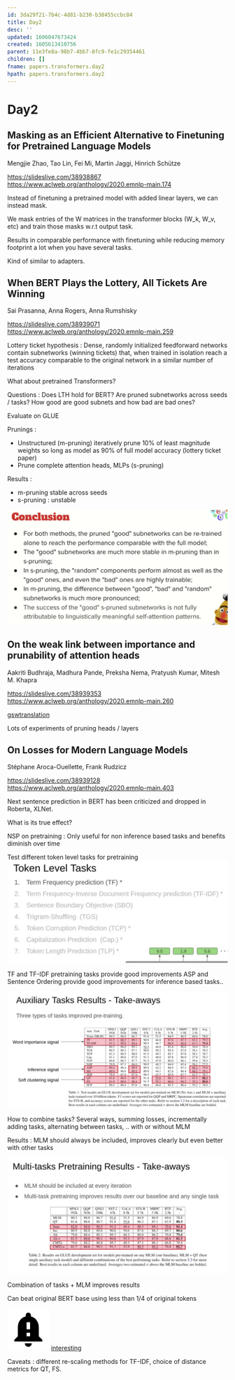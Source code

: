 ```yaml
---
id: 3da29f21-7b4c-4d81-b230-b38455ccbc84
title: Day2
desc: ''
updated: 1606047673424
created: 1605613410756
parent: 11e3fe8a-98b7-4bb7-8fc9-fe1c29354461
children: []
fname: papers.transformers.day2
hpath: papers.transformers.day2
---
```

# Day2

## Masking as an Efficient Alternative to Finetuning for Pretrained Language Models

Mengjie Zhao, Tao Lin, Fei Mi, Martin Jaggi, Hinrich Schütze 

<https://slideslive.com/38938867>
<https://www.aclweb.org/anthology/2020.emnlp-main.174>

Instead of finetuning a pretrained model with added linear layers, we can instead mask.

We mask entries of the W matrices in the transformer blocks (W_k, W_v, etc) and train those masks w.r.t output task.

Results in comparable performance with finetuning while reducing memory footprint a lot when you have several tasks.

Kind of similar to adapters.

## When BERT Plays the Lottery, All Tickets Are Winning

Sai Prasanna, Anna Rogers, Anna Rumshisky 

<https://slideslive.com/38939071>
<https://www.aclweb.org/anthology/2020.emnlp-main.259>

Lottery ticket hypothesis :
Dense, randomly initialized feedforward networks contain subnetworks (winning tickets) that, when trained in isolation reach a test accuracy comparable to the original network in a similar number of iterations

What about pretrained Transformers?

Questions :
Does LTH hold for BERT?
Are pruned subnetworks across seeds / tasks?
How good are good subnets and how bad are bad ones?

Evaluate on GLUE

Prunings :

- Unstructured (m-pruning) iteratively prune 10% of least magnitude weights so long as model as 90% of full model accuracy (lottery ticket paper)
- Prune complete attention heads, MLPs (s-pruning)

Results :

- m-pruning stable across seeds
- s-pruning : unstable

![](/assets/images/2020-11-17-15-26-39.png)

## On the weak link between importance and prunability of attention heads

Aakriti Budhraja, Madhura Pande, Preksha Nema, Pratyush Kumar, Mitesh M. Khapra 

<https://slideslive.com/38939353>
<https://www.aclweb.org/anthology/2020.emnlp-main.260>

[gswtranslation](6ea22ede-ae7b-4746-b548-2a60e608c4f7)

Lots of experiments of pruning heads / layers

## On Losses for Modern Language Models

Stéphane Aroca-Ouellette, Frank Rudzicz 

<https://slideslive.com/38939128>
<https://www.aclweb.org/anthology/2020.emnlp-main.403>

Next sentence prediction in BERT has been criticized and dropped in Roberta, XLNet.

What is its true effect?

NSP on pretraining :
Only useful for non inference based tasks and benefits diminish over time

Test different token level tasks for pretraining
![](/assets/images/2020-11-17-22-17-35.png)

TF and TF-IDF pretraining tasks provide good improvements
ASP and Sentence Ordering provide good improvements for inference based tasks..

![](/assets/images/2020-11-17-22-22-22.png)

How to combine tasks?
Several ways, summing losses, incrementally adding tasks, alternating between tasks, .. with or without MLM

Results : MLM should always be included, improves clearly but even better with other tasks

![](/assets/images/2020-11-17-22-25-57.png)

Combination of tasks + MLM improves results

Can beat original BERT base using less than 1/4 of original tokens

![](/assets/images/2020-11-22-13-15-42.png)
[interesting](8c716ab6-e253-4b05-8167-ad399382adbb)

Caveats : different re-scaling methods for TF-IDF, choice of distance metrics for QT, FS.

